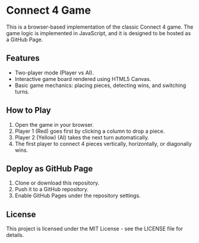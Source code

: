 
# Connect 4 Game

This is a browser-based implementation of the classic Connect 4 game. 
The game logic is implemented in JavaScript, and it is designed to be hosted as a GitHub Page.

## Features
- Two-player mode (Player vs AI).
- Interactive game board rendered using HTML5 Canvas.
- Basic game mechanics: placing pieces, detecting wins, and switching turns.

## How to Play
1. Open the game in your browser.
2. Player 1 (Red) goes first by clicking a column to drop a piece.
3. Player 2 (Yellow) (AI) takes the next turn automatically.
4. The first player to connect 4 pieces vertically, horizontally, or diagonally wins.

## Deploy as GitHub Page
1. Clone or download this repository.
2. Push it to a GitHub repository.
3. Enable GitHub Pages under the repository settings.

## License
This project is licensed under the MIT License - see the LICENSE file for details.
